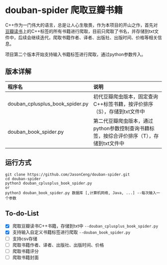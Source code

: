 # douban-spider 爬取豆瓣书籍

C++作为一门伟大的语言，总是让人心生敬畏，作为本项目的开山之作，首先对<a href="https://book.douban.com/" target="_blank">豆瓣读书</a>上的C++标签的所有书籍进行爬取，目前只爬取了书名，并存储到txt文件中，后续会继续迭代，爬取书籍作者、译者、出版社、出版时间、价格等相关信息。

项目第二个版本开始支持输入书籍标签进行爬取，通过python参数传入。

## 版本详解
程序名 | 说明 
:- | :- 
douban_cplusplus_book_spider.py | 初代豆瓣爬虫版本，固定查询C++标签书籍，按评价排序（S），存储到txt文件中 
douban_book_spider.py | 第二代豆瓣爬虫版本，通过python参数控制查询书籍标签，按综合评价排序（T），存储到txt文件中

## 运行方式
```
git clone https://github.com/JasonCeng/douban-spider.git
cd douban-spider
python3 douban_cplusplus_book_spider.py
or
python3 douban_book_spider.py 数据库 [,计算机网络, Java, ...] --每次输入一个参数
```

## To-do-List
- [x] 爬取豆瓣读书C++书籍，存储到txt中 ```--douban_cplusplus_book_spider.py```
- [x] 支持输入自定义书籍标签进行爬取 ```--douban_book_spider.py```
- [ ] 支持csv存储
- [ ] 爬取书籍作者、译者、出版社、出版时间、价格
- [ ] 爬取书籍评分
- [ ] 爬取书籍封面